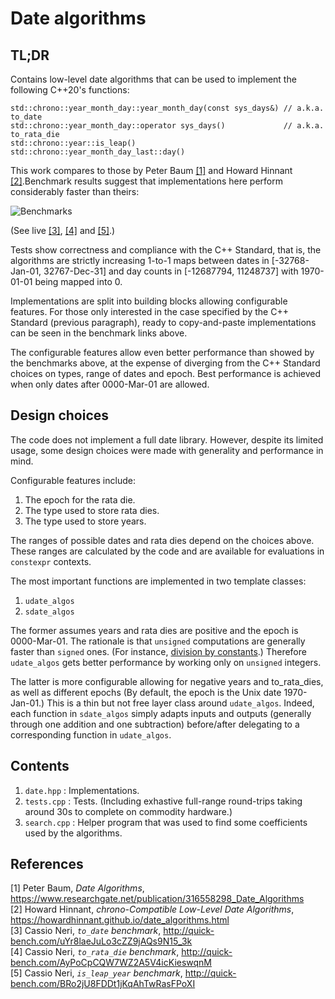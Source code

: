 # Date algorithms

## TL;DR

Contains low-level date algorithms that can be used to implement the following C++20's functions:

    std::chrono::year_month_day::year_month_day(const sys_days&) // a.k.a. to_date
    std::chrono::year_month_day::operator sys_days()             // a.k.a. to_rata_die
    std::chrono::year::is_leap()
    std::chrono::year_month_day_last::day()

This work compares to those by Peter Baum [[1]](#baum) and Howard Hinnant [[2]](#hinnant).Benchmark
results suggest that implementations here perform considerably faster than theirs:

![Benchmarks](https://github.com/cassioneri/dates/blob/master/benchmarks.png)

(See live [[3]](http://quick-bench.com/uYr8laeJuLo3cZZ9jAQs9N15_3k),
[[4]](http://quick-bench.com/AyPoCpCQW7WZ2A5V4icKieswqnM) and
[[5]](http://quick-bench.com/BRo2jU8FDDt1jKqAhTwRasFPoXI).)

Tests show correctness and compliance with the C++ Standard, that is, the algorithms are strictly
increasing 1-to-1 maps between dates in [-32768-Jan-01, 32767-Dec-31] and day counts in [-12687794,
11248737] with 1970-01-01 being mapped into 0.

Implementations are split into building blocks allowing configurable features. For those only
interested in the case specified by the C++ Standard (previous paragraph), ready to copy-and-paste
implementations can be seen in the benchmark links above.

The configurable features allow even better performance than showed by the benchmarks above, at the
expense of diverging from the C++ Standard choices on types, range of dates and epoch. Best
performance is achieved when only dates after 0000-Mar-01 are allowed.

## Design choices

The code does not implement a full date library. However, despite its limited usage, some design
choices were made with generality and performance in mind.

Configurable features include:

1. The epoch for the rata die.
2. The type used to store rata dies.
3. The type used to store years.

The ranges of possible dates and rata dies depend on the choices above. These ranges are calculated
by the code and are available for evaluations in `constexpr` contexts.

The most important functions are implemented in two template classes:

1. `udate_algos`
2. `sdate_algos`

The former assumes years and rata dies are positive and the epoch is 0000-Mar-01. The rationale is
that `unsigned` computations are generally faster than `signed` ones. (For instance, [division by
constants](https://godbolt.org/z/4JxB4J).) Therefore `udate_algos` gets better performance by
working only on `unsigned` integers.

The latter is more configurable allowing for negative years and to_rata_dies, as well as different
epochs (By default, the epoch is the Unix date 1970-Jan-01.) This is a thin but not free layer
class around `udate_algos`. Indeed, each function in `sdate_algos` simply adapts inputs and outputs
(generally through one addition and one subtraction) before/after delegating to a corresponding
function in `udate_algos`.

## Contents

1. `date.hpp`   : Implementations.
2. `tests.cpp`  : Tests. (Including exhastive full-range round-trips taking around 30s to complete
on commodity hardware.)
3. `search.cpp` : Helper program that was used to find some coefficients used by the algorithms.

## References

[1] <span id="baum"> Peter Baum, *Date Algorithms*,
  https://www.researchgate.net/publication/316558298_Date_Algorithms<br>
[2] <span id="hinnant"> Howard Hinnant, *chrono-Compatible Low-Level Date Algorithms*,
  https://howardhinnant.github.io/date_algorithms.html<br>
[3] <span id="to_date"> Cassio Neri, *`to_date` benchmark*,
  http://quick-bench.com/uYr8laeJuLo3cZZ9jAQs9N15_3k<br>
[4] <span id="to_rata_die"> Cassio Neri, *`to_rata_die` benchmark*,
  http://quick-bench.com/AyPoCpCQW7WZ2A5V4icKieswqnM<br>
[5] <span id="is_leap_year"> Cassio Neri, *`is_leap_year` benchmark*,
  http://quick-bench.com/BRo2jU8FDDt1jKqAhTwRasFPoXI<br>

